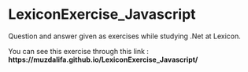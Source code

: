 # LexiconExercise_Javascript
<p> Question and answer given as exercises while studying .Net at Lexicon. </p>
<p>You can see this exercise through this link : <b>https://muzdalifa.github.io/LexiconExercise_Javascript/<b></p>
